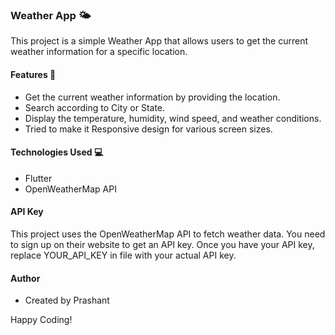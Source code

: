### Weather App 🌤️

This project is a simple Weather App that allows users to get the current weather information for a specific location.

#### Features 🌈
- Get the current weather information by providing the location.
- Search according to City or State.
- Display the temperature, humidity, wind speed, and weather conditions.
- Tried to make it Responsive design for various screen sizes.

#### Technologies Used 💻
- Flutter
- OpenWeatherMap API


#### API Key 
This project uses the OpenWeatherMap API to fetch weather data. You need to sign up on their website to get an API key. Once you have your API key, replace YOUR_API_KEY in  file with your actual API key.

#### Author 
- Created by Prashant

Happy Coding!
